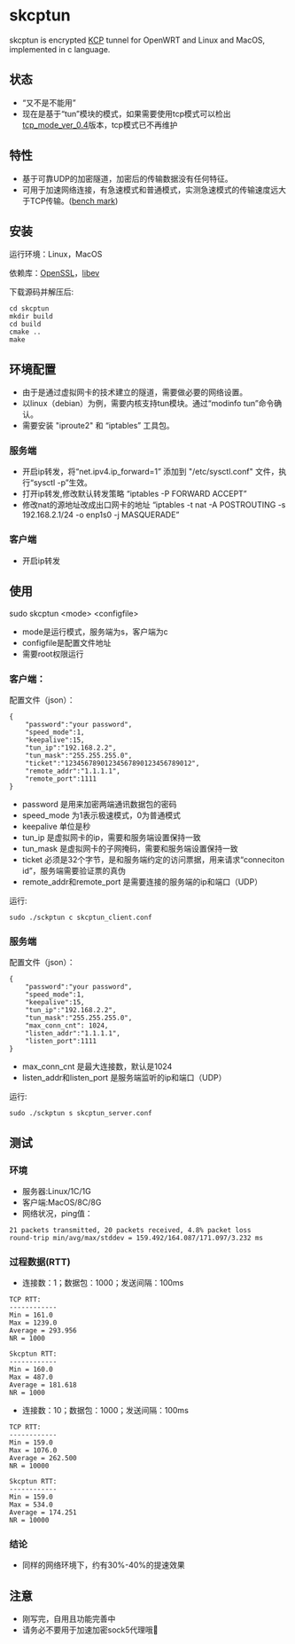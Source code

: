 # skcptun
skcptun is encrypted [KCP](https://github.com/skywind3000/kcp) tunnel for OpenWRT and Linux and MacOS, implemented in c language.

## 状态
* “又不是不能用”
* 现在是基于“tun”模块的模式，如果需要使用tcp模式可以检出[tcp_mode_ver_0.4](https://github.com/xboss/skcptun/tree/tcp_mode_ver_0.4)版本，tcp模式已不再维护

## 特性
* 基于可靠UDP的加密隧道，加密后的传输数据没有任何特征。
* 可用于加速网络连接，有急速模式和普通模式，实测急速模式的传输速度远大于TCP传输。([bench mark](https://github.com/skywind3000/kcp/wiki/KCP-Benchmark))

## 安装
运行环境：Linux，MacOS

依赖库：[OpenSSL](https://github.com/openssl/openssl/blob/master/INSTALL.md#installing-openssl)，[libev](http://pod.tst.eu/http://cvs.schmorp.de/libev/ev.pod)

下载源码并解压后:
```
cd skcptun
mkdir build
cd build
cmake ..
make
```
## 环境配置
* 由于是通过虚拟网卡的技术建立的隧道，需要做必要的网络设置。
* 以linux（debian）为例，需要内核支持tun模块。通过“modinfo tun”命令确认。
* 需要安装 "iproute2" 和 “iptables” 工具包。

### 服务端
* 开启ip转发，将“net.ipv4.ip_forward=1” 添加到 "/etc/sysctl.conf" 文件，执行“sysctl -p”生效。
* 打开ip转发,修改默认转发策略 “iptables -P FORWARD ACCEPT”
* 修改nat的源地址改成出口网卡的地址 “iptables -t nat -A POSTROUTING -s 192.168.2.1/24 -o enp1s0 -j MASQUERADE”

### 客户端
* 开启ip转发

## 使用
sudo skcptun \<mode\> \<configfile\>
* mode是运行模式，服务端为s，客户端为c
* configfile是配置文件地址
* 需要root权限运行

### 客户端：
配置文件（json）：
```
{
    "password":"your password",
    "speed_mode":1,
    "keepalive":15,
    "tun_ip":"192.168.2.2",
    "tun_mask":"255.255.255.0",
    "ticket":"12345678901234567890123456789012",
    "remote_addr":"1.1.1.1",
    "remote_port":1111
}
```
* password 是用来加密两端通讯数据包的密码
* speed_mode 为1表示极速模式，0为普通模式
* keepalive 单位是秒
* tun_ip 是虚拟网卡的ip，需要和服务端设置保持一致
* tun_mask 是虚拟网卡的子网掩码，需要和服务端设置保持一致
* ticket 必须是32个字节，是和服务端约定的访问票据，用来请求“conneciton id”，服务端需要验证票的真伪
* remote_addr和remote_port 是需要连接的服务端的ip和端口（UDP）

运行:
```
sudo ./sckptun c skcptun_client.conf
```

### 服务端
配置文件（json）：
```
{
    "password":"your password",
    "speed_mode":1,
    "keepalive":15,
    "tun_ip":"192.168.2.2",
    "tun_mask":"255.255.255.0",
    "max_conn_cnt": 1024,
    "listen_addr":"1.1.1.1",
    "listen_port":1111
}
```
* max_conn_cnt 是最大连接数，默认是1024
* listen_addr和listen_port 是服务端监听的ip和端口（UDP）

运行:
```
sudo ./sckptun s skcptun_server.conf
```

## 测试
### 环境
* 服务器:Linux/1C/1G
* 客户端:MacOS/8C/8G
* 网络状况，ping值：
```
21 packets transmitted, 20 packets received, 4.8% packet loss
round-trip min/avg/max/stddev = 159.492/164.087/171.097/3.232 ms
```
### 过程数据(RTT)
* 连接数：1；数据包：1000；发送间隔：100ms
```
TCP RTT:
------------
Min = 161.0
Max = 1239.0
Average = 293.956
NR = 1000
```
```
Skcptun RTT:
------------
Min = 160.0
Max = 487.0
Average = 181.618
NR = 1000
```
* 连接数：10；数据包：1000；发送间隔：100ms
```
TCP RTT:
------------
Min = 159.0
Max = 1076.0
Average = 262.500
NR = 10000
```
```
Skcptun RTT:
------------
Min = 159.0
Max = 534.0
Average = 174.251
NR = 10000
```

### 结论
* 同样的网络环境下，约有30%-40%的提速效果

## 注意
* 刚写完，自用且功能完善中
* 请务必不要用于加速加密sock5代理哦🐶
